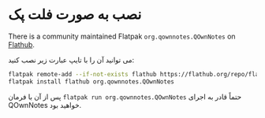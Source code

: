 # نصب به صورت فلت پک

There is a community maintained Flatpak `org.qownnotes.QOwnNotes` on [Flathub](https://flathub.org/apps/details/org.qownnotes.QOwnNotes).

می توانید آن را با تایپ عبارت زیر نصب کنید:

```bash
flatpak remote-add --if-not-exists flathub https://flathub.org/repo/flathub.flatpakrepo
flatpak install flathub org.qownnotes.QOwnNotes
```

پس از آن با فرمان `flatpak run org.qownnotes.QOwnNotes` حتماً قادر به اجرای QOwnNotes خواهید بود.
